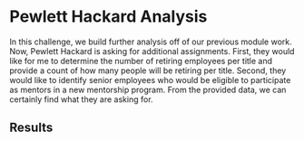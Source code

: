 # Pewlett Hackard Analysis
In this challenge, we build further analysis off of our previous module work. Now, Pewlett Hackard is asking for additional assignments. First, they would like for me to determine the number of retiring employees per title and provide a count of how many people will be retiring per title. Second, they would like to identify senior employees who would be eligible to participate as mentors in a new mentorship program. From the provided data, we can certainly find what they are asking for.

## Results
